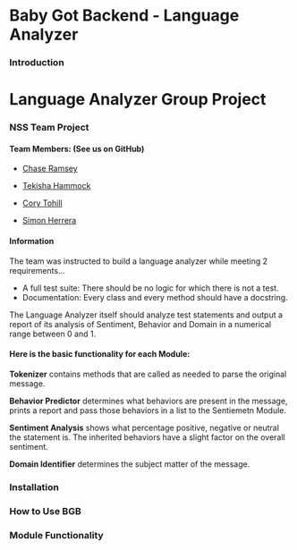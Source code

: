 # Baby Got Backend - Language Analyzer
### Introduction
# Language Analyzer Group Project

### NSS Team Project
#### Team Members: (See us on GitHub)
 - [Chase Ramsey]
 - [Tekisha Hammock]
 - [Cory Tohill]
 - [Simon Herrera]



   [chase ramsey]: <https://github.com/chase-ramsey>
   [tekisha hammock]: <https://github.com/tekishahammock>
   [cory tohill]: <https://github.com/CoryTohill>
   [simon herrera]: <https://github.com/SimonHerrera>

  #### Information

The team was instructed to build a language analyzer while meeting 2 requirements...

- A full test suite: There should be no logic for which there is not a test.
- Documentation: Every class and every method should have a docstring.

The Language Analyzer itself should analyze test statements and output a report of its analysis of Sentiment, Behavior and Domain in a numerical range between 0 and 1.

#### Here is the basic functionality for each Module:
**Tokenizer** contains methods that are called as needed to parse the original message.

**Behavior Predictor** determines what behaviors are present in the message, prints a report and pass those behaviors in a list to the Sentiemetn Module.

**Sentiment Analysis** shows what percentage positive, negative or neutral the statement is. The inherited behaviors have a slight factor on the overall sentiment.

**Domain Identifier** determines the subject matter of the message.




### Installation

### How to Use BGB

### Module Functionality
